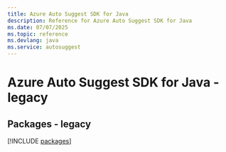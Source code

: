 ```yaml
---
title: Azure Auto Suggest SDK for Java
description: Reference for Azure Auto Suggest SDK for Java
ms.date: 07/07/2025
ms.topic: reference
ms.devlang: java
ms.service: autosuggest
---
```

# Azure Auto Suggest SDK for Java - legacy
## Packages - legacy
[!INCLUDE [packages](auto-suggest-index.md)]
